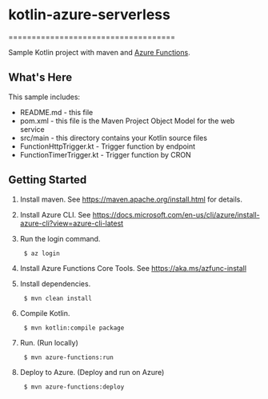 # kotlin-azure-serverless
====================================

Sample Kotlin project with maven and [Azure Functions](https://azure.microsoft.com/en-us/services/functions/).

What's Here
-----------

This sample includes:

* README.md - this file
* pom.xml - this file is the Maven Project Object Model for the web service
* src/main - this directory contains your Kotlin source files
* FunctionHttpTrigger.kt - Trigger function by endpoint 
* FunctionTimerTrigger.kt - Trigger function by CRON


Getting Started
---------------

1. Install maven.  See https://maven.apache.org/install.html for details.

2. Install Azure CLI. See https://docs.microsoft.com/en-us/cli/azure/install-azure-cli?view=azure-cli-latest

3. Run the login command.

        $ az login

4. Install Azure Functions Core Tools. See https://aka.ms/azfunc-install


5. Install dependencies.

        $ mvn clean install

6. Compile Kotlin.

        $ mvn kotlin:compile package

7. Run. (Run locally)
        
        $ mvn azure-functions:run

8. Deploy to Azure. (Deploy and run on Azure)

        $ mvn azure-functions:deploy
